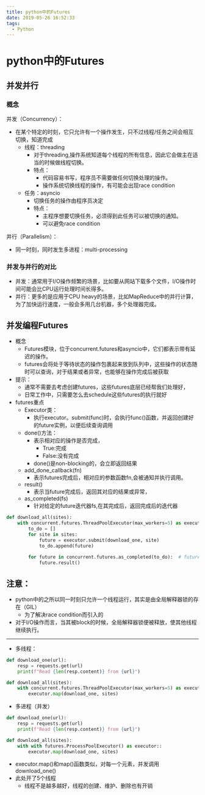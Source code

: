 ```yaml
---
title: python中的Futures
date: 2019-05-26 16:52:33
tags: 
  - Python
---
```


# python中的Futures

## 并发并行
### 概念
并发（Concurrency）：

- 在某个特定的时刻，它只允许有一个操作发生，只不过线程/任务之间会相互切换，知道完成
   - 线程：threading
      - 对于threading,操作系统知道每个线程的所有信息，因此它会做主在适当的时候做线程切换。
      - 特点：
         - 代码容易书写，程序员不需要做任何切换处理的操作。
         - 操作系统切换线程的操作，有可能会出现race condition
   - 任务：asyncio
      - 切换任务的操作由程序员决定
      - 特点：
         - 主程序想要切换任务，必须得到此任务可以被切换的通知。
         - 可以避免race condition

并行（Parallelism）：

- 同一时刻，同时发生多进程：multi-processing

### 并发与并行的对比

- 并发：通常用于I/O操作频繁的场景，比如要从网站下载多个文件，I/O操作时间可能会比CPU运行处理时间长得多。
- 并行：更多的是应用于CPU heavy的场景，比如MapReduce中的并行计算，为了加快运行速度，一般会多用几台机器，多个处理器完成。


## 并发编程Futures

- 概念
   - Futures模块，位于concurrent.futures和asyncio中，它们都表示带有延迟的操作。
   - futures会将处于等待状态的操作包裹起来放到队列中，这些操作的状态随时可以查询，对于结果或者异常，也能够在操作完成后被获取
- 提示：
   - 通常不需要去考虑创建futures，这些futures底层已经帮我们处理好，
   - 日常工作中，只需要怎么去schedule这些futures的执行就好
- futures重点
   - Executor类：
      - 执行executor。submit(func)时，会执行func()函数，并返回创建好的future实例，以便后续查询调用
   - done()方法：
      - 表示相对应的操作是否完成，
         - True:完成
         - False:没有完成
      - done()是non-blocking的，会立即返回结果
   - add_done_callback(fn)
      - 表示futures完成后，相对应的参数函数fn,会被通知并执行调用。
   - result()
      - 表示当future完成后，返回其对应的结果或异常，
   - as_completed(fs)
      - 针对给定的future迭代器fs,在其完成后，返回完成后的迭代器

```python
def download_all(sites):
    with concurrent.futures.ThreadPoolExecutor(max_workers=5) as executor:
        to_do = []
        for site in sites:
            future = executor.submit(download_one, site)
            to_do.append(future)
        
        for future in concurrent.futures.as_completed(to_do):  # future顺序不固定，取决于系统的调度和每个future的执行时间
            future.result()

```
## 注意：

- python中的之所以同一时刻只允许一个线程运行，其实是由全局解释器锁的存在（GIL）
   - 为了解决race condition而引入的
- 对于I/O操作而言，当其被block的时候，全局解释器锁便被释放，使其他线程继续执行。

---

- 多线程：
```python
def download_one(url):
    resp = requests.get(url)
    print(f"Read {len(resp.content)} from {url}")

def download_all(sites):
    with concurrent.futures.ThreadPoolExecutor(max_workers=5) as executor:
        executor.map(download_one, sites)
```

- 多进程（并发）
```python
def download_one(url):
    resp = requests.get(url)
    print(f"Read {len(resp.content)} from {url}")

def download_all(sites):
    with with futures.ProcessPoolExecutor() as executor::
        executor.map(download_one, sites)
```

- executor.map()和map()函数类似，对每一个元素，并发调用download_one()
- 此处开了5个线程
   - 线程不是越多越好，线程的创建、维护、删除也有开销

